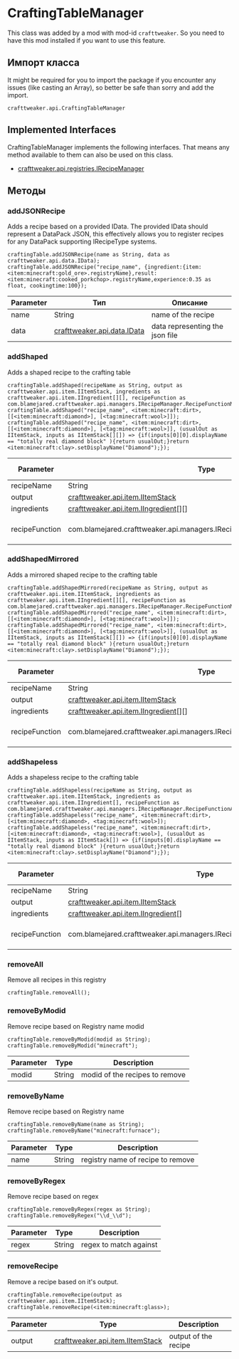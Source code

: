 # CraftingTableManager



This class was added by a mod with mod-id `crafttweaker`. So you need to have this mod installed if you want to use this feature.

## Импорт класса
It might be required for you to import the package if you encounter any issues (like casting an Array), so better be safe than sorry and add the import.
```zenscript
crafttweaker.api.CraftingTableManager
```

## Implemented Interfaces
CraftingTableManager implements the following interfaces. That means any method available to them can also be used on this class.
- [crafttweaker.api.registries.IRecipeManager](/vanilla/api/managers/IRecipeManager)

## Методы
### addJSONRecipe

Adds a recipe based on a provided IData. The provided IData should represent a DataPack JSON, this effectively allows you to register recipes for any DataPack supporting IRecipeType systems.

```zenscript
craftingTable.addJSONRecipe(name as String, data as crafttweaker.api.data.IData);
craftingTable.addJSONRecipe("recipe_name", {ingredient:{item:<item:minecraft:gold_ore>.registryName},result:<item:minecraft:cooked_porkchop>.registryName,experience:0.35 as float, cookingtime:100});
```

| Parameter | Тип                                                    | Описание                        |
| --------- | ------------------------------------------------------ | ------------------------------- |
| name      | String                                                 | name of the recipe              |
| data      | [crafttweaker.api.data.IData](/vanilla/api/data/IData) | data representing the json file |


### addShaped

Adds a shaped recipe to the crafting table

```zenscript
craftingTable.addShaped(recipeName as String, output as crafttweaker.api.item.IItemStack, ingredients as crafttweaker.api.item.IIngredient[][], recipeFunction as com.blamejared.crafttweaker.api.managers.IRecipeManager.RecipeFunctionMatrix);
craftingTable.addShaped("recipe_name", <item:minecraft:dirt>, [[<item:minecraft:diamond>], [<tag:minecraft:wool>]]);
craftingTable.addShaped("recipe_name", <item:minecraft:dirt>, [[<item:minecraft:diamond>], [<tag:minecraft:wool>]], (usualOut as IItemStack, inputs as IItemStack[][]) => {if(inputs[0][0].displayName == "totally real diamond block" ){return usualOut;}return <item:minecraft:clay>.setDisplayName("Diamond");});
```

| Parameter      | Type                                                                         | Description                                                                                                        | IsOptional | Default Value |
| -------------- | ---------------------------------------------------------------------------- | ------------------------------------------------------------------------------------------------------------------ | ---------- | ------------- |
| recipeName     | String                                                                       | name of the recipe to add.                                                                                         | false      | null          |
| output         | [crafttweaker.api.item.IItemStack](/vanilla/api/items/IItemStack)            | output IItemStack                                                                                                  | false      | null          |
| ingredients    | [crafttweaker.api.item.IIngredient](/vanilla/api/items/IIngredient)[][]      | array of an array of IIngredient for inputs                                                                        | false      | null          |
| recipeFunction | com.blamejared.crafttweaker.api.managers.IRecipeManager.RecipeFunctionMatrix | optional com.blamejared.crafttweaker.api.managers.IRecipeManager.RecipeFunctionMatrix for more advanced conditions | true       | null          |


### addShapedMirrored

Adds a mirrored shaped recipe to the crafting table

```zenscript
craftingTable.addShapedMirrored(recipeName as String, output as crafttweaker.api.item.IItemStack, ingredients as crafttweaker.api.item.IIngredient[][], recipeFunction as com.blamejared.crafttweaker.api.managers.IRecipeManager.RecipeFunctionMatrix);
craftingTable.addShapedMirrored("recipe_name", <item:minecraft:dirt>, [[<item:minecraft:diamond>], [<tag:minecraft:wool>]]);
craftingTable.addShapedMirrored("recipe_name", <item:minecraft:dirt>, [[<item:minecraft:diamond>], [<tag:minecraft:wool>]], (usualOut as IItemStack, inputs as IItemStack[][]) => {if(inputs[0][0].displayName == "totally real diamond block" ){return usualOut;}return <item:minecraft:clay>.setDisplayName("Diamond");});
```

| Parameter      | Type                                                                         | Description                                                                                                        | IsOptional | Default Value |
| -------------- | ---------------------------------------------------------------------------- | ------------------------------------------------------------------------------------------------------------------ | ---------- | ------------- |
| recipeName     | String                                                                       | name of the recipe to add.                                                                                         | false      | null          |
| output         | [crafttweaker.api.item.IItemStack](/vanilla/api/items/IItemStack)            | output IItemStack                                                                                                  | false      | null          |
| ingredients    | [crafttweaker.api.item.IIngredient](/vanilla/api/items/IIngredient)[][]      | array of an array of IIngredient for inputs                                                                        | false      | null          |
| recipeFunction | com.blamejared.crafttweaker.api.managers.IRecipeManager.RecipeFunctionMatrix | optional com.blamejared.crafttweaker.api.managers.IRecipeManager.RecipeFunctionMatrix for more advanced conditions | true       | null          |


### addShapeless

Adds a shapeless recipe to the crafting table

```zenscript
craftingTable.addShapeless(recipeName as String, output as crafttweaker.api.item.IItemStack, ingredients as crafttweaker.api.item.IIngredient[], recipeFunction as com.blamejared.crafttweaker.api.managers.IRecipeManager.RecipeFunctionArray);
craftingTable.addShapeless("recipe_name", <item:minecraft:dirt>, [<item:minecraft:diamond>, <tag:minecraft:wool>]);
craftingTable.addShapeless("recipe_name", <item:minecraft:dirt>, [<item:minecraft:diamond>, <tag:minecraft:wool>], (usualOut as IItemStack, inputs as IItemStack[]) => {if(inputs[0].displayName == "totally real diamond block" ){return usualOut;}return <item:minecraft:clay>.setDisplayName("Diamond");});
```

| Parameter      | Type                                                                        | Description                                                                                                       | IsOptional | Default Value |
| -------------- | --------------------------------------------------------------------------- | ----------------------------------------------------------------------------------------------------------------- | ---------- | ------------- |
| recipeName     | String                                                                      | name of the recipe to add.                                                                                        | false      | null          |
| output         | [crafttweaker.api.item.IItemStack](/vanilla/api/items/IItemStack)           | output IItemStack                                                                                                 | false      | null          |
| ingredients    | [crafttweaker.api.item.IIngredient](/vanilla/api/items/IIngredient)[]       | array of IIngredient for inputs                                                                                   | false      | null          |
| recipeFunction | com.blamejared.crafttweaker.api.managers.IRecipeManager.RecipeFunctionArray | optional com.blamejared.crafttweaker.api.managers.IRecipeManager.RecipeFunctionArray for more advanced conditions | true       | null          |


### removeAll

Remove all recipes in this registry

```zenscript
craftingTable.removeAll();
```

### removeByModid

Remove recipe based on Registry name modid

```zenscript
craftingTable.removeByModid(modid as String);
craftingTable.removeByModid("minecraft");
```

| Parameter | Type   | Description                    |
| --------- | ------ | ------------------------------ |
| modid     | String | modid of the recipes to remove |


### removeByName

Remove recipe based on Registry name

```zenscript
craftingTable.removeByName(name as String);
craftingTable.removeByName("minecraft:furnace");
```

| Parameter | Type   | Description                       |
| --------- | ------ | --------------------------------- |
| name      | String | registry name of recipe to remove |


### removeByRegex

Remove recipe based on regex

```zenscript
craftingTable.removeByRegex(regex as String);
craftingTable.removeByRegex("\\d_\\d");
```

| Parameter | Type   | Description            |
| --------- | ------ | ---------------------- |
| regex     | String | regex to match against |


### removeRecipe

Remove a recipe based on it's output.

```zenscript
craftingTable.removeRecipe(output as crafttweaker.api.item.IItemStack);
craftingTable.removeRecipe(<item:minecraft:glass>);
```

| Parameter | Type                                                              | Description          |
| --------- | ----------------------------------------------------------------- | -------------------- |
| output    | [crafttweaker.api.item.IItemStack](/vanilla/api/items/IItemStack) | output of the recipe |



